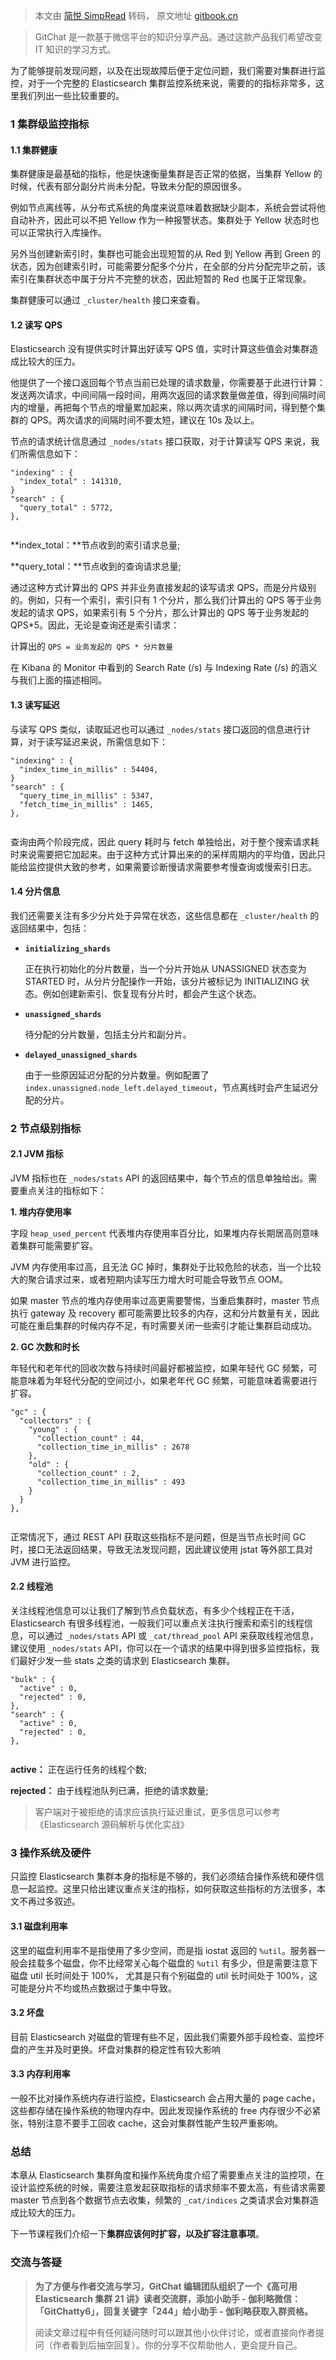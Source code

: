 > 本文由 [简悦 SimpRead](http://ksria.com/simpread/) 转码， 原文地址 [gitbook.cn](https://gitbook.cn/gitchat/column/5ce4ff9a308dd66813d92799/topic/5ce51f46308dd66813d92a40)

> GitChat 是一款基于微信平台的知识分享产品。通过这款产品我们希望改变 IT 知识的学习方式。

为了能够提前发现问题，以及在出现故障后便于定位问题，我们需要对集群进行监控，对于一个完整的 Elasticsearch 集群监控系统来说，需要的的指标非常多，这里我们列出一些比较重要的。

### 1 集群级监控指标

#### 1.1 集群健康

集群健康是最基础的指标，他是快速衡量集群是否正常的依据，当集群 Yellow 的时候，代表有部分副分片尚未分配，导致未分配的原因很多。

例如节点离线等，从分布式系统的角度来说意味着数据缺少副本，系统会尝试将他自动补齐，因此可以不把 Yellow 作为一种报警状态。集群处于 Yellow 状态时也可以正常执行入库操作。

另外当创建新索引时，集群也可能会出现短暂的从 Red 到 Yellow 再到 Green 的状态，因为创建索引时，可能需要分配多个分片，在全部的分片分配完毕之前，该索引在集群状态中属于分片不完整的状态，因此短暂的 Red 也属于正常现象。

集群健康可以通过 `_cluster/health` 接口来查看。

#### 1.2 读写 QPS

Elasticsearch 没有提供实时计算出好读写 QPS 值，实时计算这些值会对集群造成比较大的压力。

他提供了一个接口返回每个节点当前已处理的请求数量，你需要基于此进行计算：发送两次请求，中间间隔一段时间，用两次返回的请求数量做差值，得到间隔时间内的增量，再把每个节点的增量累加起来，除以两次请求的间隔时间，得到整个集群的 QPS。两次请求的间隔时间不要太短，建议在 10s 及以上。

节点的请求统计信息通过 `_nodes/stats` 接口获取，对于计算读写 QPS 来说，我们所需信息如下：

```
"indexing" : {
  "index_total" : 141310,
}
"search" : {
  "query_total" : 5772,
},


```

**index_total：**节点收到的索引请求总量;

**query_total：**节点收到的查询请求总量;

通过这种方式计算出的 QPS 并非业务直接发起的读写请求 QPS，而是分片级别的。例如，只有一个索引，索引只有 1 个分片，那么我们计算出的 QPS 等于业务发起的请求 QPS，如果索引有 5 个分片，那么计算出的 QPS 等于业务发起的 QPS*5。因此，无论是查询还是索引请求：

计算出的 `QPS = 业务发起的 QPS * 分片数量`

在 Kibana 的 Monitor 中看到的 Search Rate (/s) 与 Indexing Rate (/s) 的涵义与我们上面的描述相同。

#### 1.3 读写延迟

与读写 QPS 类似，读取延迟也可以通过 `_nodes/stats` 接口返回的信息进行计算，对于读写延迟来说，所需信息如下：

```
"indexing" : {
  "index_time_in_millis" : 54404,
}
"search" : {
  "query_time_in_millis" : 5347,
  "fetch_time_in_millis" : 1465,
},


```

查询由两个阶段完成，因此 query 耗时与 fetch 单独给出，对于整个搜索请求耗时来说需要把它加起来。由于这种方式计算出来的的采样周期内的平均值，因此只能给监控提供大致的参考，如果需要诊断慢请求需要参考慢查询或慢索引日志。

#### 1.4 分片信息

我们还需要关注有多少分片处于异常在状态，这些信息都在 `_cluster/health` 的返回结果中，包括：

*   **`initializing_shards`**
    
    正在执行初始化的分片数量，当一个分片开始从 UNASSIGNED 状态变为 STARTED 时，从分片分配操作一开始，该分片被标记为 INITIALIZING 状态。例如创建新索引、恢复现有分片时，都会产生这个状态。
    
*   **`unassigned_shards`**
    
    待分配的分片数量，包括主分片和副分片。
    
*   **`delayed_unassigned_shards`**
    
    由于一些原因延迟分配的分片数量。例如配置了 `index.unassigned.node_left.delayed_timeout`，节点离线时会产生延迟分配的分片。
    

### 2 节点级别指标

#### 2.1 JVM 指标

JVM 指标也在 `_nodes/stats` API 的返回结果中，每个节点的信息单独给出。需要重点关注的指标如下：

**1. 堆内存使用率**

字段 `heap_used_percent` 代表堆内存使用率百分比，如果堆内存长期居高则意味着集群可能需要扩容。

JVM 内存使用率过高，且无法 GC 掉时，集群处于比较危险的状态，当一个比较大的聚合请求过来，或者短期内读写压力增大时可能会导致节点 OOM。

如果 master 节点的堆内存使用率过高更需要警惕，当重启集群时，master 节点执行 gateway 及 recovery 都可能需要比较多的内存，这和分片数量有关，因此可能在重启集群的时候内存不足，有时需要关闭一些索引才能让集群启动成功。

**2. GC 次数和时长**

年轻代和老年代的回收次数与持续时间最好都被监控，如果年轻代 GC 频繁，可能意味着为年轻代分配的空间过小，如果老年代 GC 频繁，可能意味着需要进行扩容。

```
"gc" : {
  "collectors" : {
    "young" : {
      "collection_count" : 44,
      "collection_time_in_millis" : 2678
    },
    "old" : {
      "collection_count" : 2,
      "collection_time_in_millis" : 493
    }
  }
},


```

正常情况下，通过 REST API 获取这些指标不是问题，但是当节点长时间 GC 时，接口无法返回结果，导致无法发现问题，因此建议使用 jstat 等外部工具对 JVM 进行监控。

#### 2.2 线程池

关注线程池信息可以让我们了解到节点负载状态，有多少个线程正在干活，Elasticsearch 有很多线程池，一般我们可以重点关注执行搜索和索引的线程信息，可以通过 `_nodes/stats` API 或 `_cat/thread_pool` API 来获取线程池信息，建议使用 `_nodes/stats` API，你可以在一个请求的结果中得到很多监控指标，我们最好少发一些 stats 之类的请求到 Elasticsearch 集群。

```
"bulk" : {
  "active" : 0,
  "rejected" : 0,
},
"search" : {
  "active" : 0,
  "rejected" : 0,
},


```

**active：** 正在运行任务的线程个数;

**rejected：** 由于线程池队列已满，拒绝的请求数量;

> 客户端对于被拒绝的请求应该执行延迟重试，更多信息可以参考《Elasticsearch 源码解析与优化实战》

### 3 操作系统及硬件

只监控 Elasticsearch 集群本身的指标是不够的，我们必须结合操作系统和硬件信息一起监控。这里只给出建议重点关注的指标，如何获取这些指标的方法很多，本文不再过多叙述。

#### 3.1 磁盘利用率

这里的磁盘利用率不是指使用了多少空间，而是指 iostat 返回的 `%util`。服务器一般会挂载多个磁盘，你不比经常关心每个磁盘的 `%util` 有多少，但是需要注意下磁盘 util 长时间处于 100%， 尤其是只有个别磁盘的 util 长时间处于 100%，这可能是分片不均或热点数据过于集中导致。

#### 3.2 坏盘

目前 Elasticsearch 对磁盘的管理有些不足，因此我们需要外部手段检查、监控坏盘的产生并及时更换。坏盘对集群的稳定性有较大影响

#### 3.3 内存利用率

一般不比对操作系统内存进行监控，Elasticsearch 会占用大量的 page cache，这些都存储在操作系统的物理内存中。因此发现操作系统的 free 内存很少不必紧张，特别注意不要手工回收 cache，这会对集群性能产生较严重影响。

### 总结

本章从 Elasticsearch 集群角度和操作系统角度介绍了需要重点关注的监控项，在设计监控系统的时候，需要注意发起获取指标的请求频率不要太高，有些请求需要 master 节点到各个数据节点去收集，频繁的 `_cat/indices` 之类请求会对集群造成比较大的压力。

下一节课程我们介绍一下**集群应该何时扩容，以及扩容注意事项**。

### 交流与答疑

> **为了方便与作者交流与学习，GitChat 编辑团队组织了一个《高可用 Elasticsearch 集群 21 讲》读者交流群，添加小助手 - 伽利略微信：「GitChatty6」，回复关键字「244」给小助手 - 伽利略获取入群资格。**
> 
> 阅读文章过程中有任何疑问随时可以跟其他小伙伴讨论，或者直接向作者提问（作者看到后抽空回复）。你的分享不仅帮助他人，更会提升自己。